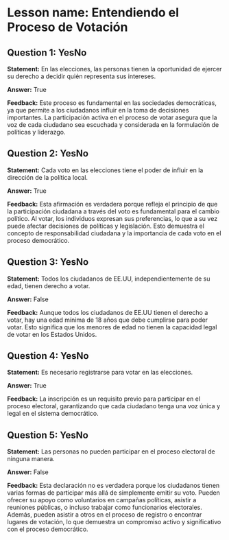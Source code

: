 # Lesson name: Entendiendo el Proceso de Votación

## Question 1: YesNo

**Statement:** En las elecciones, las personas tienen la oportunidad de ejercer su derecho a decidir quién representa sus intereses.

**Answer:** True

**Feedback:**
Este proceso es fundamental en las sociedades democráticas, ya que permite a los ciudadanos influir en la toma de decisiones importantes. La participación activa en el proceso de votar asegura que la voz de cada ciudadano sea escuchada y considerada en la formulación de políticas y liderazgo.


## Question 2: YesNo

**Statement:** Cada voto en las elecciones tiene el poder de influir en la dirección de la política local.

**Answer:** True

**Feedback:**
Esta afirmación es verdadera porque refleja el principio de que la participación ciudadana a través del voto es fundamental para el cambio político. Al votar, los individuos expresan sus preferencias, lo que a su vez puede afectar decisiones de políticas y legislación. Esto demuestra el concepto de responsabilidad ciudadana y la importancia de cada voto en el proceso democrático.


## Question 3: YesNo

**Statement:** Todos los ciudadanos de EE.UU, independientemente de su edad, tienen derecho a votar.

**Answer:** False

**Feedback:**
Aunque todos los ciudadanos de EE.UU tienen el derecho a votar, hay una edad mínima de 18 años que debe cumplirse para poder votar. Esto significa que los menores de edad no tienen la capacidad legal de votar en los Estados Unidos.


## Question 4: YesNo

**Statement:** Es necesario registrarse para votar en las elecciones.

**Answer:** True

**Feedback:**
La inscripción es un requisito previo para participar en el proceso electoral, garantizando que cada ciudadano tenga una voz única y legal en el sistema democrático.


## Question 5: YesNo

**Statement:** Las personas no pueden participar en el proceso electoral de ninguna manera.

**Answer:** False

**Feedback:**
Esta declaración no es verdadera porque los ciudadanos tienen varias formas de participar más allá de simplemente emitir su voto. Pueden ofrecer su apoyo como voluntarios en campañas políticas, asistir a reuniones públicas, o incluso trabajar como funcionarios electorales. Además, pueden asistir a otros en el proceso de registro o encontrar lugares de votación, lo que demuestra un compromiso activo y significativo con el proceso democrático.

